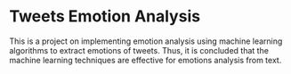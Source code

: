 # Tweets Emotion Analysis
This is a project on implementing emotion analysis using machine learning algorithms to extract emotions of tweets. Thus, it is concluded that the machine learning techniques are effective for emotions analysis from text.
